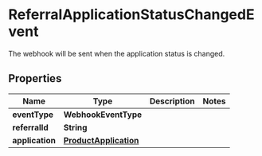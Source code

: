 

# ReferralApplicationStatusChangedEvent

The webhook will be sent when the application status is changed.

## Properties

| Name | Type | Description | Notes |
|------------ | ------------- | ------------- | -------------|
|**eventType** | **WebhookEventType** |  |  |
|**referralId** | **String** |  |  |
|**application** | [**ProductApplication**](ProductApplication.md) |  |  |



